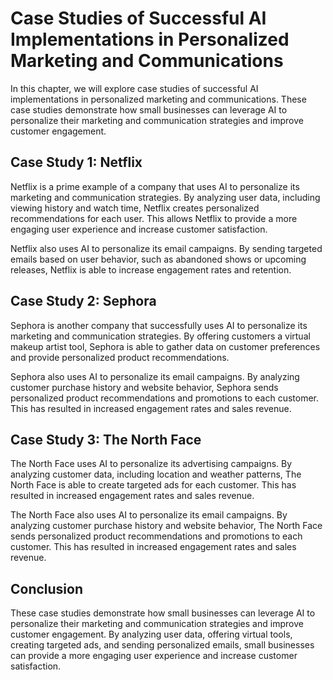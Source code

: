Case Studies of Successful AI Implementations in Personalized Marketing and Communications
=============================================================================================================================================================

In this chapter, we will explore case studies of successful AI implementations in personalized marketing and communications. These case studies demonstrate how small businesses can leverage AI to personalize their marketing and communication strategies and improve customer engagement.

Case Study 1: Netflix
---------------------

Netflix is a prime example of a company that uses AI to personalize its marketing and communication strategies. By analyzing user data, including viewing history and watch time, Netflix creates personalized recommendations for each user. This allows Netflix to provide a more engaging user experience and increase customer satisfaction.

Netflix also uses AI to personalize its email campaigns. By sending targeted emails based on user behavior, such as abandoned shows or upcoming releases, Netflix is able to increase engagement rates and retention.

Case Study 2: Sephora
---------------------

Sephora is another company that successfully uses AI to personalize its marketing and communication strategies. By offering customers a virtual makeup artist tool, Sephora is able to gather data on customer preferences and provide personalized product recommendations.

Sephora also uses AI to personalize its email campaigns. By analyzing customer purchase history and website behavior, Sephora sends personalized product recommendations and promotions to each customer. This has resulted in increased engagement rates and sales revenue.

Case Study 3: The North Face
----------------------------

The North Face uses AI to personalize its advertising campaigns. By analyzing customer data, including location and weather patterns, The North Face is able to create targeted ads for each customer. This has resulted in increased engagement rates and sales revenue.

The North Face also uses AI to personalize its email campaigns. By analyzing customer purchase history and website behavior, The North Face sends personalized product recommendations and promotions to each customer. This has resulted in increased engagement rates and sales revenue.

Conclusion
----------

These case studies demonstrate how small businesses can leverage AI to personalize their marketing and communication strategies and improve customer engagement. By analyzing user data, offering virtual tools, creating targeted ads, and sending personalized emails, small businesses can provide a more engaging user experience and increase customer satisfaction.

